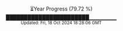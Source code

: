 <p align="center">
⏳Year Progress (79.72 %) <br>
███████████████████████▁▁▁▁▁▁▁ <br>
<sub>Updated: Fri, 18 Oct 2024 18:28:06 GMT</sub>
</p>

